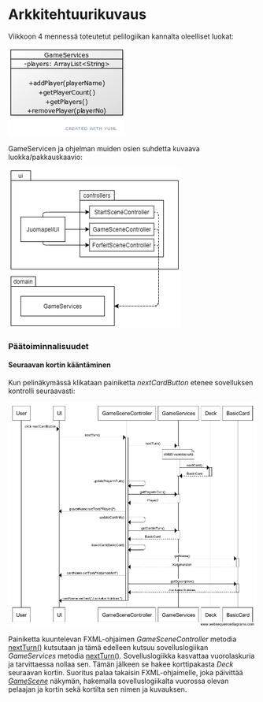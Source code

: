 # Arkkitehtuurikuvaus

Viikkoon 4 mennessä toteutetut pelilogiikan kannalta oleelliset luokat:

![vk4 luokkakaavio](https://github.com/Jeemlei/ot-harjoitustyo/blob/master/dokumentaatio/luokkakaavio_vk4.png)

GameServicen ja ohjelman muiden osien suhdetta kuvaava luokka/pakkauskaavio:

![vk4 pakkausrakenne](https://github.com/Jeemlei/ot-harjoitustyo/blob/master/dokumentaatio/pakkausrakenne_vk4.png)

### Päätoiminnalisuudet



#### Seuraavan kortin kääntäminen

Kun pelinäkymässä klikataan painiketta _nextCardButton_ etenee sovelluksen kontrolli seuraavasti:

![Sekvenssikaavio](https://github.com/Jeemlei/ot-harjoitustyo/blob/master/dokumentaatio/Seuraava_kortti_sekvenssi.png)

Painiketta kuuntelevan FXML-ohjaimen _GameSceneController_ metodia [nextTurn()](https://github.com/Jeemlei/ot-harjoitustyo/blob/master/Juomapeli/src/main/java/ui/controllers/GameSceneController.java#L59) kutsutaan ja tämä edelleen kutsuu sovelluslogiikan _GameServices_ metodia [nextTurn()](https://github.com/Jeemlei/ot-harjoitustyo/blob/d4268909e79de12c0356e652a7596958293e9109/Juomapeli/src/main/java/domain/GameServices.java#L51). Sovelluslogiikka kasvattaa vuorolaskuria ja tarvittaessa nollaa sen. Tämän jälkeen se hakee korttipakasta _Deck_ seuraavan kortin. Suoritus palaa takaisin FXML-ohjaimelle, joka päivittää [_GameScene_](https://github.com/Jeemlei/ot-harjoitustyo/blob/master/Juomapeli/src/main/resources/fxml/GameScene.fxml) näkymän, hakemalla sovelluslogiikalta vuorossa olevan pelaajan ja kortin sekä kortilta sen nimen ja kuvauksen.

